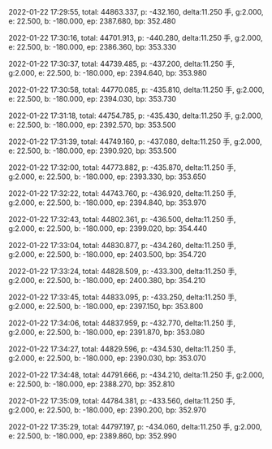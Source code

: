 2022-01-22 17:29:55, total: 44863.337, p: -432.160, delta:11.250 手, g:2.000, e: 22.500, b: -180.000, ep: 2387.680, bp: 352.480

2022-01-22 17:30:16, total: 44701.913, p: -440.280, delta:11.250 手, g:2.000, e: 22.500, b: -180.000, ep: 2386.360, bp: 353.330

2022-01-22 17:30:37, total: 44739.485, p: -437.200, delta:11.250 手, g:2.000, e: 22.500, b: -180.000, ep: 2394.640, bp: 353.980

2022-01-22 17:30:58, total: 44770.085, p: -435.810, delta:11.250 手, g:2.000, e: 22.500, b: -180.000, ep: 2394.030, bp: 353.730

2022-01-22 17:31:18, total: 44754.785, p: -435.430, delta:11.250 手, g:2.000, e: 22.500, b: -180.000, ep: 2392.570, bp: 353.500

2022-01-22 17:31:39, total: 44749.160, p: -437.080, delta:11.250 手, g:2.000, e: 22.500, b: -180.000, ep: 2390.920, bp: 353.500

2022-01-22 17:32:00, total: 44773.882, p: -435.870, delta:11.250 手, g:2.000, e: 22.500, b: -180.000, ep: 2393.330, bp: 353.650

2022-01-22 17:32:22, total: 44743.760, p: -436.920, delta:11.250 手, g:2.000, e: 22.500, b: -180.000, ep: 2394.840, bp: 353.970

2022-01-22 17:32:43, total: 44802.361, p: -436.500, delta:11.250 手, g:2.000, e: 22.500, b: -180.000, ep: 2399.020, bp: 354.440

2022-01-22 17:33:04, total: 44830.877, p: -434.260, delta:11.250 手, g:2.000, e: 22.500, b: -180.000, ep: 2403.500, bp: 354.720

2022-01-22 17:33:24, total: 44828.509, p: -433.300, delta:11.250 手, g:2.000, e: 22.500, b: -180.000, ep: 2400.380, bp: 354.210

2022-01-22 17:33:45, total: 44833.095, p: -433.250, delta:11.250 手, g:2.000, e: 22.500, b: -180.000, ep: 2397.150, bp: 353.800

2022-01-22 17:34:06, total: 44837.959, p: -432.770, delta:11.250 手, g:2.000, e: 22.500, b: -180.000, ep: 2391.870, bp: 353.080

2022-01-22 17:34:27, total: 44829.596, p: -434.530, delta:11.250 手, g:2.000, e: 22.500, b: -180.000, ep: 2390.030, bp: 353.070

2022-01-22 17:34:48, total: 44791.666, p: -434.210, delta:11.250 手, g:2.000, e: 22.500, b: -180.000, ep: 2388.270, bp: 352.810

2022-01-22 17:35:09, total: 44784.381, p: -433.560, delta:11.250 手, g:2.000, e: 22.500, b: -180.000, ep: 2390.200, bp: 352.970

2022-01-22 17:35:29, total: 44797.197, p: -434.060, delta:11.250 手, g:2.000, e: 22.500, b: -180.000, ep: 2389.860, bp: 352.990